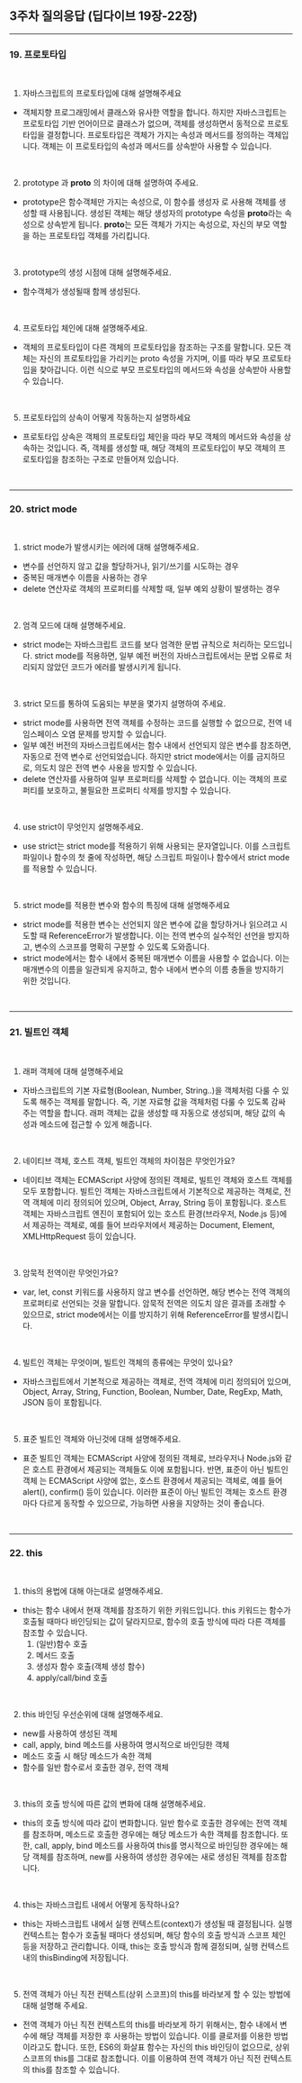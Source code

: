 ## 3주차 질의응답 (딥다이브 19장-22장)

---

### 19. 프로토타입

<br>

1. 자바스크립트의 프로토타입에 대해 설명해주세요

- 객체지향 프로그래밍에서 클래스와 유사한 역할을 합니다. 하지만 자바스크립트는 프로토타입 기반 언어이므로 클래스가 없으며, 객체를 생성하면서 동적으로 프로토타입을 결정합니다. 프로토타입은 객체가 가지는 속성과 메서드를 정의하는 객체입니다. 객체는 이 프로토타입의 속성과 메서드를 상속받아 사용할 수 있습니다.

<br>

2. prototype 과 **proto** 의 차이에 대해 설명하여 주세요.

- prototype은 함수객체만 가지는 속성으로, 이 함수를 생성자 로 사용해 객체를 생성할 때 사용됩니다. 생성된 객체는 해당 생성자의 prototype 속성을 **proto**라는 속성으로 상속받게 됩니다. **proto**는 모든 객체가 가지는 속성으로, 자신의 부모 역할을 하는 프로토타입 객체를 가리킵니다.

<br>

3. prototype의 생성 시점에 대해 설명해주세요.

- 함수객체가 생성될때 함께 생성된다.

<br>

4. 프로토타입 체인에 대해 설명해주세요.

- 객체의 프로토타입이 다른 객체의 프로토타입을 참조하는 구조를 말합니다. 모든 객체는 자신의 프로토타입을 가리키는 proto 속성을 가지며, 이를 따라 부모 프로토타입을 찾아갑니다. 이런 식으로 부모 프로토타입의 메서드와 속성을 상속받아 사용할 수 있습니다.

<br>

5. 프로토타입의 상속이 어떻게 작동하는지 설명하세요

- 프로토타입 상속은 객체의 프로토타입 체인을 따라 부모 객체의 메서드와 속성을 상속하는 것입니다. 즉, 객체를 생성할 때, 해당 객체의 프로토타입이 부모 객체의 프로토타입을 참조하는 구조로 만들어져 있습니다.

<br>

---

### 20. strict mode

<br>

1. strict mode가 발생시키는 에러에 대해 설명해주세요.

- 변수를 선언하지 않고 값을 할당하거나, 읽기/쓰기를 시도하는 경우
- 중복된 매개변수 이름을 사용하는 경우
- delete 연산자로 객체의 프로퍼티를 삭제할 때, 일부 예외 상황이 발생하는 경우

<br>

2. 엄격 모드에 대해 설명해주세요.

- strict mode는 자바스크립트 코드를 보다 엄격한 문법 규칙으로 처리하는 모드입니다. strict mode를 적용하면, 일부 예전 버전의 자바스크립트에서는 문법 오류로 처리되지 않았던 코드가 에러를 발생시키게 됩니다.

<br>

3. strict 모드를 통하여 도움되는 부분을 몇가지 설명하여 주세요.

- strict mode를 사용하면 전역 객체를 수정하는 코드를 실행할 수 없으므로, 전역 네임스페이스 오염 문제를 방지할 수 있습니다.
- 일부 예전 버전의 자바스크립트에서는 함수 내에서 선언되지 않은 변수를 참조하면, 자동으로 전역 변수로 선언되었습니다. 하지만 strict mode에서는 이를 금지하므로, 의도치 않은 전역 변수 사용을 방지할 수 있습니다.
- delete 연산자를 사용하여 일부 프로퍼티를 삭제할 수 없습니다. 이는 객체의 프로퍼티를 보호하고, 불필요한 프로퍼티 삭제를 방지할 수 있습니다.

<br>

4. use strict이 무엇인지 설명해주세요.

- use strict는 strict mode를 적용하기 위해 사용되는 문자열입니다. 이를 스크립트 파일이나 함수의 첫 줄에 작성하면, 해당 스크립트 파일이나 함수에서 strict mode를 적용할 수 있습니다.

<br>

5. strict mode를 적용한 변수와 함수의 특징에 대해 설명해주세요

- strict mode를 적용한 변수는 선언되지 않은 변수에 값을 할당하거나 읽으려고 시도할 때 ReferenceError가 발생합니다. 이는 전역 변수의 실수적인 선언을 방지하고, 변수의 스코프를 명확히 구분할 수 있도록 도와줍니다.
- strict mode에서는 함수 내에서 중복된 매개변수 이름을 사용할 수 없습니다. 이는 매개변수의 이름을 일관되게 유지하고, 함수 내에서 변수의 이름 충돌을 방지하기 위한 것입니다.

<br>

---

### 21. 빌트인 객체

<br>

1. 래퍼 객체에 대해 설명해주세요

- 자바스크립트의 기본 자료형(Boolean, Number, String..)을 객체처럼 다룰 수 있도록 해주는 객체를 말합니다. 즉, 기본 자료형 값을 객체처럼 다룰 수 있도록 감싸주는 역할을 합니다. 래퍼 객체는 값을 생성할 때 자동으로 생성되며, 해당 값의 속성과 메소드에 접근할 수 있게 해줍니다.

<br>

2. 네이티브 객체, 호스트 객체, 빌트인 객체의 차이점은 무엇인가요?

- 네이티브 객체는 ECMAScript 사양에 정의된 객체로, 빌트인 객체와 호스트 객체를 모두 포함합니다. 빌트인 객체는 자바스크립트에서 기본적으로 제공하는 객체로, 전역 객체에 미리 정의되어 있으며, Object, Array, String 등이 포함됩니다. 호스트 객체는 자바스크립트 엔진이 포함되어 있는 호스트 환경(브라우저, Node.js 등)에서 제공하는 객체로, 예를 들어 브라우저에서 제공하는 Document, Element, XMLHttpRequest 등이 있습니다.

<br>

3. 암묵적 전역이란 무엇인가요?

- var, let, const 키워드를 사용하지 않고 변수를 선언하면, 해당 변수는 전역 객체의 프로퍼티로 선언되는 것을 말합니다. 암묵적 전역은 의도치 않은 결과를 초래할 수 있으므로, strict mode에서는 이를 방지하기 위해 ReferenceError를 발생시킵니다.

<br>

4. 빌트인 객체는 무엇이며, 빌트인 객체의 종류에는 무엇이 있나요?

- 자바스크립트에서 기본적으로 제공하는 객체로, 전역 객체에 미리 정의되어 있으며, Object, Array, String, Function, Boolean, Number, Date, RegExp, Math, JSON 등이 포함됩니다.

<br>

5. 표준 빌트인 객체와 아닌것에 대해 설명해주세요.

- 표준 빌트인 객체는 ECMAScript 사양에 정의된 객체로, 브라우저나 Node.js와 같은 호스트 환경에서 제공되는 객체들도 이에 포함됩니다. 반면, 표준이 아닌 빌트인 객체 는 ECMAScript 사양에 없는, 호스트 환경에서 제공되는 객체로, 예를 들어 alert(), confirm() 등이 있습니다. 이러한 표준이 아닌 빌트인 객체는 호스트 환경마다 다르게 동작할 수 있으므로, 가능하면 사용을 지양하는 것이 좋습니다.

<br>

---

### 22. this

<br>

1. this의 용법에 대해 아는대로 설명해주세요.

- this는 함수 내에서 현재 객체를 참조하기 위한 키워드입니다. this 키워드는 함수가 호출될 때마다 바인딩되는 값이 달라지므로, 함수의 호출 방식에 따라 다른 객체를 참조할 수 있습니다.
  1. (일반)함수 호출
  2. 메서드 호출
  3. 생성자 함수 호출(객체 생성 함수)
  4. apply/call/bind 호출

<br>

2. this 바인딩 우선순위에 대해 설명해주세요.

- new를 사용하여 생성된 객체
- call, apply, bind 메소드를 사용하여 명시적으로 바인딩한 객체
- 메소드 호출 시 해당 메소드가 속한 객체
- 함수를 일반 함수로서 호출한 경우, 전역 객체

<br>

3. this의 호출 방식에 따른 값의 변화에 대해 설명해주세요.

- this의 호출 방식에 따라 값이 변화합니다. 일반 함수로 호출한 경우에는 전역 객체를 참조하며, 메소드로 호출한 경우에는 해당 메소드가 속한 객체를 참조합니다. 또한, call, apply, bind 메소드를 사용하여 this를 명시적으로 바인딩한 경우에는 해당 객체를 참조하며, new를 사용하여 생성한 경우에는 새로 생성된 객체를 참조합니다.

<br>

4. this는 자바스크립트 내에서 어떻게 동작하나요?

- this는 자바스크립트 내에서 실행 컨텍스트(context)가 생성될 때 결정됩니다. 실행 컨텍스트는 함수가 호출될 때마다 생성되며, 해당 함수의 호출 방식과 스코프 체인 등을 저장하고 관리합니다. 이때, this는 호출 방식과 함께 결정되며, 실행 컨텍스트 내의 thisBinding에 저장됩니다.

<br>

5. 전역 객체가 아닌 직전 컨텍스트(상위 스코프)의 this를 바라보게 할 수 있는 방법에 대해 설명해 주세요.

- 전역 객체가 아닌 직전 컨텍스트의 this를 바라보게 하기 위해서는, 함수 내에서 변수에 해당 객체를 저장한 후 사용하는 방법이 있습니다. 이를 클로저를 이용한 방법이라고도 합니다. 또한, ES6의 화살표 함수는 자신의 this 바인딩이 없으므로, 상위 스코프의 this를 그대로 참조합니다. 이를 이용하여 전역 객체가 아닌 직전 컨텍스트의 this를 참조할 수 있습니다.
